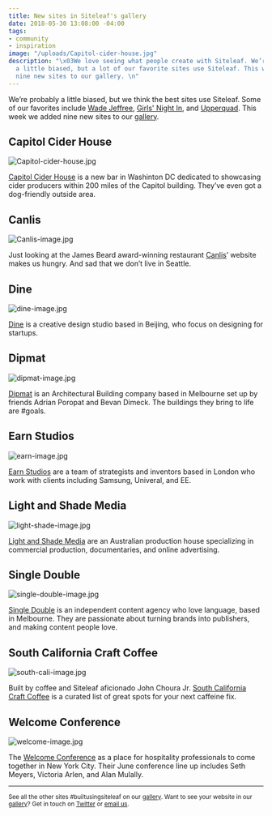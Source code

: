 ```yaml
---
title: New sites in Siteleaf's gallery
date: 2018-05-30 13:08:00 -04:00
tags:
- community
- inspiration
image: "/uploads/Capitol-cider-house.jpg"
description: "\x03We love seeing what people create with Siteleaf. We’re probably
  a little biased, but a lot of our favorite sites use Siteleaf. This week we added
  nine new sites to our gallery. \n"
---
```


We’re probably a little biased, but we think the best sites use Siteleaf. Some of our favorites include [Wade Jeffree](http://www.wadejeffree.com/), [Girls' Night In](http://girlsnightinclub.com/), and [Upperquad](https://upperquad.com/). This week we added nine new sites to our [gallery](https://www.siteleaf.com/gallery/). 

## Capitol Cider House

![Capitol-cider-house.jpg](/uploads/Capitol-cider-house.jpg)

[Capitol Cider House](https://capitolciderhouse.com/) is a new bar in Washinton DC dedicated to showcasing cider producers within 200 miles of the Capitol building. They’ve even got a dog-friendly outside area. 

## Canlis

![Canlis-image.jpg](/uploads/Canlis-image.jpg)

Just looking at the James Beard award-winning restaurant [Canlis](https://canlis.com/)’ website makes us hungry. And sad that we don’t live in Seattle. 

## Dine

![dine-image.jpg](/uploads/dine-image.jpg)

[Dine](https://dinehq.com/) is a creative design studio based in Beijing, who focus on designing for startups. 

## Dipmat

![dipmat-image.jpg](/uploads/dipmat-image.jpg)

[Dipmat](http://www.dimpat.com.au/) is an Architectural Building company based in Melbourne set up by friends Adrian Poropat and Bevan Dimeck. The buildings they bring to life are #goals.

## Earn Studios

![earn-image.jpg](/uploads/earn-image.jpg)

[Earn Studios](https://www.earnstudios.com/) are a team of strategists and inventors based in London who work with clients including Samsung, Univeral, and EE. 

## Light and Shade Media

![light-shade-image.jpg](/uploads/light-shade-image.jpg)

[Light and Shade Media](https://lightandshademedia.com/) are an Australian production house specializing in commercial production, documentaries, and online advertising.

## Single Double

![single-double-image.jpg](/uploads/single-double-image.jpg)

[Single Double](https://singledouble.co/) is an independent content agency who love language, based in Melbourne. They are passionate about turning brands into publishers, and making content people love.

## South California Craft Coffee

![south-cali-image.jpg](/uploads/south-cali-image.jpg)

Built by coffee and Siteleaf aficionado John Choura Jr. [South California Craft Coffee](http://socal.coffee/) is a curated list of great spots for your next caffeine fix. 

## Welcome Conference

![welcome-image.jpg](/uploads/welcome-image.jpg)

The [Welcome Conference](http://thewelcomeconference.com/) as a place for hospitality professionals to come together in New York City. Their June conference line up includes Seth Meyers, Victoria Arlen, and Alan Mulally.

______________

<small>See all the other sites #builtusingsiteleaf on our [gallery](https://www.siteleaf.com/gallery/). 
Want to see your website in our [gallery](https://www.siteleaf.com/gallery/)? Get in touch on [Twitter](https://twitter.com/siteleaf) or [email us](mailto:support@siteleaf.com).</small>